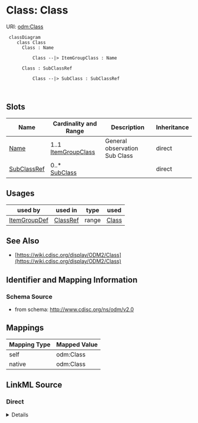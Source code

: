 # Class: Class



URI: [odm:Class](http://www.cdisc.org/ns/odm/v2.0/Class)



```mermaid
 classDiagram
    class Class
      Class : Name
        
          Class --|> ItemGroupClass : Name
        
      Class : SubClassRef
        
          Class --|> SubClass : SubClassRef
        
      
```




<!-- no inheritance hierarchy -->


## Slots

| Name | Cardinality and Range | Description | Inheritance |
| ---  | --- | --- | --- |
| [Name](Name.md) | 1..1 <br/> [ItemGroupClass](ItemGroupClass.md) | General observation Sub Class | direct |
| [SubClassRef](SubClassRef.md) | 0..* <br/> [SubClass](SubClass.md) |  | direct |





## Usages

| used by | used in | type | used |
| ---  | --- | --- | --- |
| [ItemGroupDef](ItemGroupDef.md) | [ClassRef](ClassRef.md) | range | [Class](Class.md) |






## See Also

* [https://wiki.cdisc.org/display/ODM2/Class](https://wiki.cdisc.org/display/ODM2/Class)

## Identifier and Mapping Information







### Schema Source


* from schema: http://www.cdisc.org/ns/odm/v2.0





## Mappings

| Mapping Type | Mapped Value |
| ---  | ---  |
| self | odm:Class |
| native | odm:Class |





## LinkML Source

<!-- TODO: investigate https://stackoverflow.com/questions/37606292/how-to-create-tabbed-code-blocks-in-mkdocs-or-sphinx -->

### Direct

<details>
```yaml
name: Class
from_schema: http://www.cdisc.org/ns/odm/v2.0
see_also:
- https://wiki.cdisc.org/display/ODM2/Class
slots:
- Name
- SubClassRef
slot_usage:
  Name:
    name: Name
    domain_of:
    - Alias
    - MetaDataVersion
    - Standard
    - StudyEventGroupDef
    - StudyEventDef
    - ItemGroupDef
    - Class
    - SubClass
    - SourceItem
    - Resource
    - ItemDef
    - CodeList
    - MethodDef
    - Parameter
    - ReturnValue
    - ConditionDef
    - StudyObjective
    - StudyEndPoint
    - StudyTargetPopulation
    - StudyEstimand
    - Arm
    - Epoch
    - StudyTiming
    - TransitionTimingConstraint
    - AbsoluteTimingConstraint
    - RelativeTimingConstraint
    - DurationTimingConstraint
    - WorkflowDef
    - Transition
    - Branching
    - Criterion
    - ExceptionEvent
    - Organization
    - Location
    - Query
    range: ItemGroupClass
    required: true
  SubClassRef:
    name: SubClassRef
    multivalued: true
    domain_of:
    - Class
    range: SubClass
    inlined: true
    inlined_as_list: true
class_uri: odm:Class

```
</details>

### Induced

<details>
```yaml
name: Class
from_schema: http://www.cdisc.org/ns/odm/v2.0
see_also:
- https://wiki.cdisc.org/display/ODM2/Class
slot_usage:
  Name:
    name: Name
    domain_of:
    - Alias
    - MetaDataVersion
    - Standard
    - StudyEventGroupDef
    - StudyEventDef
    - ItemGroupDef
    - Class
    - SubClass
    - SourceItem
    - Resource
    - ItemDef
    - CodeList
    - MethodDef
    - Parameter
    - ReturnValue
    - ConditionDef
    - StudyObjective
    - StudyEndPoint
    - StudyTargetPopulation
    - StudyEstimand
    - Arm
    - Epoch
    - StudyTiming
    - TransitionTimingConstraint
    - AbsoluteTimingConstraint
    - RelativeTimingConstraint
    - DurationTimingConstraint
    - WorkflowDef
    - Transition
    - Branching
    - Criterion
    - ExceptionEvent
    - Organization
    - Location
    - Query
    range: ItemGroupClass
    required: true
  SubClassRef:
    name: SubClassRef
    multivalued: true
    domain_of:
    - Class
    range: SubClass
    inlined: true
    inlined_as_list: true
attributes:
  Name:
    name: Name
    description: General observation Sub Class.
    from_schema: http://www.cdisc.org/ns/odm/v2.0
    rank: 1000
    alias: Name
    owner: Class
    domain_of:
    - Alias
    - MetaDataVersion
    - Standard
    - StudyEventGroupDef
    - StudyEventDef
    - ItemGroupDef
    - Class
    - SubClass
    - SourceItem
    - Resource
    - ItemDef
    - CodeList
    - MethodDef
    - Parameter
    - ReturnValue
    - ConditionDef
    - StudyObjective
    - StudyEndPoint
    - StudyTargetPopulation
    - StudyEstimand
    - Arm
    - Epoch
    - StudyTiming
    - TransitionTimingConstraint
    - AbsoluteTimingConstraint
    - RelativeTimingConstraint
    - DurationTimingConstraint
    - WorkflowDef
    - Transition
    - Branching
    - Criterion
    - ExceptionEvent
    - Organization
    - Location
    - Query
    range: ItemGroupClass
    required: true
  SubClassRef:
    name: SubClassRef
    from_schema: http://www.cdisc.org/ns/odm/v2.0
    rank: 1000
    multivalued: true
    alias: SubClassRef
    owner: Class
    domain_of:
    - Class
    range: SubClass
    inlined: true
    inlined_as_list: true
class_uri: odm:Class

```
</details>